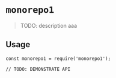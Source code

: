# `monorepo1`

> TODO: description
> aaa

## Usage

```
const monorepo1 = require('monorepo1');

// TODO: DEMONSTRATE API
```
